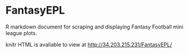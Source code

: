 # FantasyEPL

R markdown document for scraping and displaying Fantasy Football mini league plots.

knitr HTML is avaliable to view at http://34.203.215.231/FantasyEPL/

